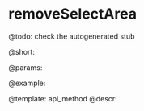 removeSelectArea
=============


@todo:
	check the autogenerated stub

@short:
	

@params:





@example:

@template:	api_method
@descr:

